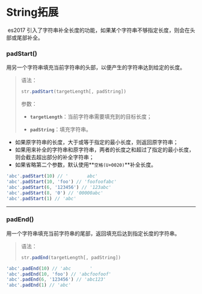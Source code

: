 # String拓展

​	es2017 引入了字符串补全长度的功能，如果某个字符串不够指定长度，则会在头部或尾部补全。

### padStart()

​	用另一个字符串填充当前字符串的头部，以便产生的字符串达到给定的长度。

> 语法：
>
> ```javascript
> str.padStart(targetLength[, padString])
> ```
>
> 参数：
>
> * **`targetLength`**：当前字符串需要填充到的目标长度；
>
> * **`padString`**：填充字符串。

* 如果原字符串的长度，大于或等于指定的最小长度，则返回原字符串；
* 如果用来补全的字符串和原字符串，两者的长度之和超过了指定的最小长度，则会截去超出部分的补全字符串；
* 如果省略第二个参数，默认使用**`空格(U+0020)`**补全长度。

```javascript
'abc'.padStart(10) // '       abc'
'abc'.padStart(10, 'foo') // 'foofoofabc'
'abc'.padStart(6, '123456') // '123abc'
'abc'.padStart(8, '0') // '00000abc'
'abc'.padStart(1) // 'abc'
```

---

### padEnd()

​	用一个字符串填充当前字符串的尾部，返回填充后达到指定长度的字符串。

> 语法：
>
> ```javascript
> str.padEnd(targetLength[, padString])
> ```
>

```javascript
'abc'.padEnd(10) // 'abc       '
'abc'.padEnd(10, 'foo') // 'abcfoofoof'
'abc'.padEnd(6, '123456') // 'abc123'
'abc'.padEnd(1) // 'abc'
```



